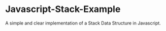 # Javascript-Stack-Example
A simple and clear implementation of a Stack Data Structure in Javascript.
